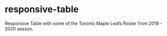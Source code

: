 # responsive-table
Responsive Table with some of the Toronto Maple Leafs Roster from 2019 - 2020 season. 
